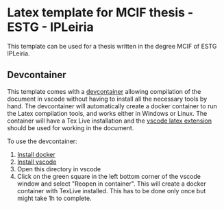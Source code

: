 # Latex template for MCIF thesis - ESTG - IPLeiria

This template can be used for a thesis written in the degree MCIF of ESTG IPLeiria.

## Devcontainer

This template comes with a [devcontainer](https://code.visualstudio.com/docs/devcontainers/containers) allowing compilation of the document in vscode without having to install all the necessary tools by hand. The devcontainer will automatically create a docker container to run the Latex compilation tools, and works either in Windows or Linux. The container will have a Tex Live installation and the [vscode latex extension](https://marketplace.visualstudio.com/items?itemName=James-Yu.latex-workshop) should be used for working in the document. 

To use the devcontainer:

1. [Install docker](https://docs.docker.com/engine/install/)
2. [Install vscode](https://code.visualstudio.com/download)
3. Open this directory in vscode
4. Click on the green square in the left bottom corner of the vscode window and select "Reopen in container". This will create a docker container with TexLive installed. This has to be done only once but might take 1h to complete.

